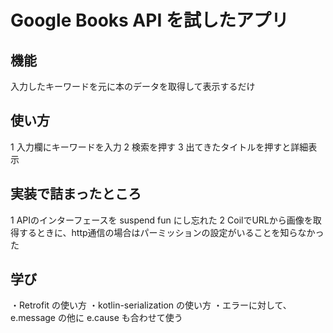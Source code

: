 # Google Books API を試したアプリ
## 機能
入力したキーワードを元に本のデータを取得して表示するだけ
## 使い方
1 入力欄にキーワードを入力
2 検索を押す
3 出てきたタイトルを押すと詳細表示

## 実装で詰まったところ
1 APIのインターフェースを suspend fun にし忘れた
2 CoilでURLから画像を取得するときに、http通信の場合はパーミッションの設定がいることを知らなかった

## 学び
・Retrofit の使い方
・kotlin-serialization の使い方
・エラーに対して、e.message の他に e.cause も合わせて使う
